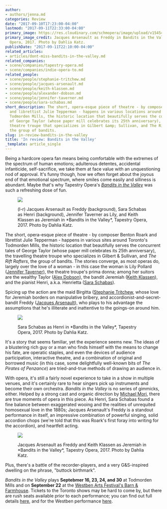 ```yaml
---
author:
- authors/jenna.md
categories: Review
date: "2017-09-10T17:23:00-04:00"
lastmod: "2017-09-11T22:33:00-04:00"
primary_image: https://res.cloudinary.com/schmopera/image/upload/v1545409169/media/webhook-uploads/1505174153646/2017-09-11---Square---Bandits-photobyDahliaKatz-1442.jpg.jpg
primary_image_credit: Jacques Arsenault as Freddy in Bandits in the Valley, Tapestry
  Opera, 2017. Photo by Dahlia Katz.
publishDate: "2017-09-11T22:10:00-04:00"
related_articles:
- articles/dont-miss-bandits-in-the-valley.md
related_companies:
- scene/companies/tapestry-opera.md
- scene/companies/indie-opera-to.md
related_people:
- scene/people/stephanie-tritchew.md
- scene/people/jacques-arsenault.md
- scene/people/keith-klassen.md
- scene/people/alexander-dobson.md
- scene/people/jennifer-taverner.md
- scene/people/sara-schabas.md
short_description: The short, opera-esque piece of theatre - by composer Benton Roark
  and librettist Julie Tepperman - happens in various locations around Toronto&#039;s
  Todmorden Mills, the historic location that beautifully serves the concurrent tales
  of George Taylor (whose paper mill celebrates its 25th anniversary), the traveling
  theatre troupe that specializes in Gilbert &amp; Sullivan, and The Rift Rafters,
  the group of bandits.
slug: in-review-bandits-in-the-valley
title: 'In review: Bandits in the Valley'
_template: article_single
---
```


Being a hardcore opera fan means being comfortable with the extremes of the spectrum of human emotions; adulterous detentes, accidental infanticide, self-sacrifice, we take them at face value with an unquestioning nod of approval. It's funny though, how we often forget about the joyous end of that emotional spectrum, where smiles come easily and silliness is abundant. Maybe that's why Tapestry Opera's [*Bandits in the Valley*](https://tapestryopera.com/bandits-in-the-valley/) was such a refreshing dose of fun.

<figure data-type="image">

![](https://res.cloudinary.com/schmopera/image/upload/v1545409169/media/webhook-uploads/1505174253723/2017-09-06---Bandits-photobyDahliaKatz-1589.jpg.jpg)

<figcaption>(l-r) Jacques Arsenault as Freddy (background), Sara Schabas as Henri (background), Jennifer Taverner as Lily, and Keith Klassen as Jeremiah in *Bandits in the Valley*, Tapestry Opera, 2017. Photo by Dahlia Katz.</figcaption>
</figure>

The short, opera-esque piece of theatre - by composer Benton Roark and librettist Julie Tepperman - happens in various sites around Toronto's Todmorden Mills, the historic location that beautifully serves the concurrent tales of George Taylor (whose paper mill celebrates its 25th anniversary), the travelling theatre troupe who specializes in Gilbert & Sullivan, and *The Rift Rafters*, the group of bandits. The stories converge, as most operas do, largely over the love of a woman - in this case the woman is Lily Pollard ([Jennifer Taverner](/spotlight-on-jennifer-taverner/)), the theatre troupe's prima donna; among her suitors are the wealthy Taylor ([Alex Dobson](/scene/people/alexander-dobson/)), the bandit Jeremiah ([Keith Klassen](/scene/people/keith-klassen/)), and the pianist Henri, a.k.a. Henrietta ([Sara Schabas](/scene/people/sara-schabas/)).

Spicing up the action are the maid Birgitta ([Stephanie Tritchew](/spotlight-on-stephanie-tritchew/), whose love for Jeremiah borders on manipulative bribery, and accordionist-and-secret-bandit Freddy ([Jacques Arsenault](/spotlight-on-jacques-arsenault/)), who plays to his advantage the assumptions that he's illiterate and inattentive to the goings-on around him.

<figure data-type="image">

![](https://res.cloudinary.com/schmopera/image/upload/v1545409169/media/webhook-uploads/1505174262093/2017-08-06---Bandits-photobyDahliaKatz-1487.jpg.jpg)

<figcaption>Sara Schabas as Henri in *Bandits in the Valley*, Tapestry Opera, 2017. Photo by Dahlia Katz.</figcaption>
</figure>

It's a story that seems familiar, yet the experience seems new. The ideas of a blustering rich guy or a man who finds himself with the means to change his fate, are operatic staples, and even the devices of audience participation, interactive theatre, and a combination of original and borrowed music (in this case, some delightfully well-known bits of *The Pirates of Penzance*) are tried-and-true methods of drawing an audience in.

With opera, it's still a fairly novel experience to take in a show in multiple venues, and it's certainly rare to hear singers pick up instruments and become their own orchestra. *Bandits in the Valley* is no series of gimmicks, either. Helped by a strong cast and organic direction by [Michael Mori](/scene/people/michael-mori/), there are true moments of opera in this piece. As Henri, Sara Schabas found a fine balance between exaggerated wooing and the realities of unrequited homosexual love in the 1880s; Jacques Arsenault's Freddy is a standout performance in itself, an impressive combination of powerful singing, solid accordion chops (we're told that this was Roark's first foray into writing for the accordion), and heartfelt acting.

<figure data-type="image">

![](https://res.cloudinary.com/schmopera/image/upload/v1545409169/media/webhook-uploads/1505174400482/2017-09-11---Bandits-photobyDahliaKatz-1346.jpg.jpg)

<figcaption>Jacques Arsenault as Freddy and Keith Klassen as Jeremiah in *Bandits in the Valley*, Tapestry Opera, 2017. Photo by Dahlia Katz.</figcaption>
</figure>

Plus, there's a battle of the recorder-players, and a very G&S-inspired dwelling on the phrase, "buttock birthmark".

*Bandits in the Valley* plays **Septebmer 16, 23, 24, and 30** at Todmorden Mills and on **September 22** at the [Westben Arts Festival's Barn & Farmhouse](http://www.westben.ca/bandits-in-the-valley/). Tickets to the Toronto shows may be hard to come by, but there are rush seats available prior to each performance; you can find out full details [here](https://tapestryopera.com/bandits-in-the-valley/), and for the Westben performance [here](http://www.westben.ca/calendar/2017/7/14/bandits-in-the-valley).
